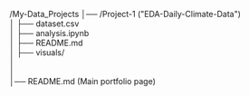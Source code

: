 /My-Data_Projects 
│── /Project-1 ("EDA-Daily-Climate-Data")  
│    ├── dataset.csv  
│    ├── analysis.ipynb  
│    ├── README.md  
│    ├── visuals/  
│   
│  
│── README.md (Main portfolio page)  
